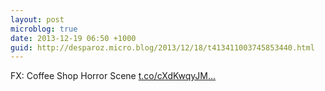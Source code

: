 ```yaml
---
layout: post
microblog: true
date: 2013-12-19 06:50 +1000
guid: http://desparoz.micro.blog/2013/12/18/t413411003745853440.html
---
```

FX: Coffee Shop Horror Scene [t.co/cXdKwqyJM...](http://t.co/cXdKwqyJMu)
